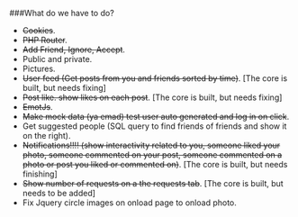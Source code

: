 ###What do we have to do?
* ~~Cookies~~.
* ~~PHP Router~~.
* ~~Add Friend, Ignore, Accept~~.
* Public and private.
* Pictures.
* ~~User feed (Get posts from you and friends sorted by time)~~. [The core is built, but needs fixing]
* ~~Post like. show likes on each post~~. [The core is built, but needs fixing]
* ~~EmotJs~~.
* ~~Make mock data (ya emad) test user auto generated and log in on click~~.
* Get suggested people (SQL query to find friends of friends and show it on the right).
* ~~Notifications!!!! (show interactivity related to you, someone liked your photo, someone commented on your post, someone  commented on a photo or post you liked or commented on)~~. [The core is built, but needs finishing]
* ~~Show number of requests on a the requests tab~~. [The core is built, but needs to be added]
* Fix Jquery circle images on onload page to onload photo.
